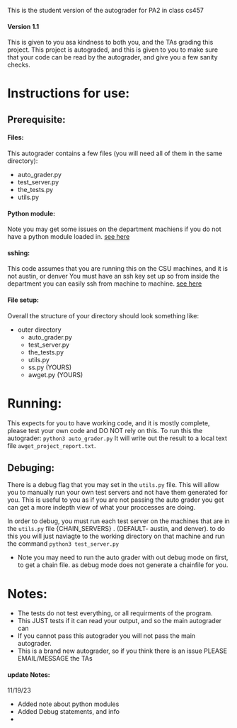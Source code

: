 This is the student version of the autograder for PA2 in class cs457  

#### Version 1.1

This is given to you asa kindness to both you, and the TAs grading this project. This project is autograded, and this is given to you to make sure that your code can be read by the autograder, and give you a few sanity checks.

# Instructions for use: 

## Prerequisite: 

#### Files:
This autograder contains a few files (you will need all of them in the same directory):
- auto_grader.py
- test_server.py
- the_tests.py
- utils.py

#### Python module:
Note you may get some issues on the department machiens if you do not have a python module loaded in. [see here](https://sna.cs.colostate.edu/software/python-libraries/)

#### sshing:
This code assumes that you are running this on the CSU machines, and it is not austin, or denver
You must have an ssh key set up so from inside the department you can easily ssh from machine to machine. [see here](https://sna.cs.colostate.edu/remote-connection/ssh/keybased/)

#### File setup:
Overall the structure of your directory should look something like:
- outer directory
    - auto_grader.py
    - test_server.py
    - the_tests.py
    - utils.py  
    - ss.py (YOURS)
    - awget.py (YOURS)


# Running:
This expects for you to have working code, and it is mostly complete, please test your own code and DO NOT rely on this. 
To run this the autograder: `python3 auto_grader.py`
It will write out the result to a local text file `awget_project_report.txt`. 

## Debuging:
There is a debug flag that you may set in the `utils.py` file. This will allow you to manually run your own test servers and not have them generated for you. This is useful to you as if you are not passing the auto grader you get can get a more indepth view of what your proccesses are doing. 

In order to debug, you must run each test server on the machines that are in the `utils.py` file {CHAIN_SERVERS} . (DEFAULT- austin, and denver). to do this you will just naviagte to the working directory on that machine and run the command `python3 test_server.py` 


- Note you may need to run the auto grader with out debug mode on first, to get a chain file. as debug mode does not generate a chainfile for you. 


# Notes:
- The tests do not test everything, or all requirments of the program. 
- This JUST tests if it can read your output, and so the main autograder can
- If you cannot pass this autograder you will not pass the main autograder.
- This is a brand new autograder, so if you think there is an issue PLEASE EMAIL/MESSAGE the TAs


#### update Notes:
11/19/23
- Added note about python modules
- Added Debug statements, and info 
-